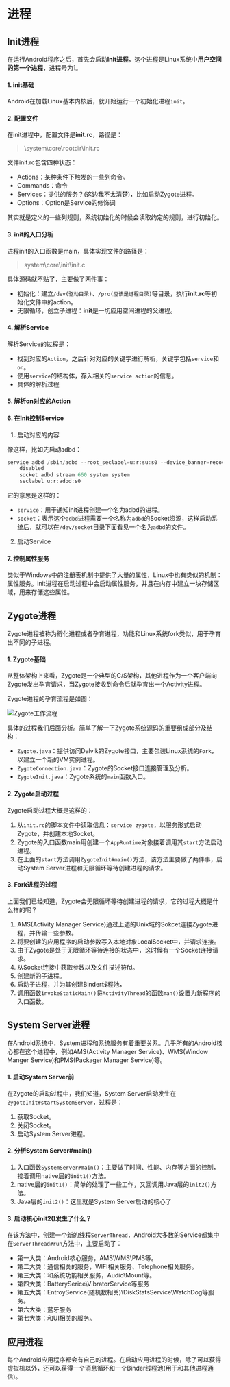 # 进程

## Init进程

在运行Android程序之后，首先会启动**Init进程**，这个进程是Linux系统中**用户空间的第一个进程**，进程号为1。

#### 1. init基础

Android在加载Linux基本内核后，就开始运行一个初始化进程`init`。

#### 2. 配置文件

在init进程中，配置文件是**init.rc**，路径是：

> \system\core\rootdir\init.rc

文件init.rc包含四种状态：

- Actions：某种条件下触发的一些列命令。
- Commands：命令
- Services：提供的服务？(这边我不太清楚)，比如启动Zygote进程。
- Options：Option是Service的修饰词

其实就是定义的一些列规则，系统初始化的时候会读取约定的规则，进行初始化。

#### 3. init的入口分析

进程init的入口函数是main，具体实现文件的路径是：

> system\core\init\init.c

具体源码就不贴了，主要做了两件事：

- 初始化：建立`/dev(驱动目录)`、`/pro(应该是进程目录)`等目录，执行**init.rc**等初始化文件中的action。
- 无限循环，创立子进程：**init**是一切应用空间进程的父进程。   

#### 4. 解析Service

解析Service的过程是：

- 找到对应的`Action`，之后针对对应的关键字进行解析，关键字包括`service`和`on`。
- 使用`service`的结构体，存入相关的`service action`的信息。
- 具体的解析过程

#### 5. 解析on对应的Action

#### 6. 在Init控制Service

1. 启动对应的内容

像这样，比如先启动adbd：

```c
service adbd /sbin/adbd --root_seclabel=u:r:su:s0 --device_banner=recovery
    disabled
    socket adbd stream 660 system system
    seclabel u:r:adbd:s0
```

它的意思是这样的：

- `service`：用于通知init进程创建一个名为adbd的进程。
- `socket`：表示这个`adbd`进程需要一个名称为`adbd`的Socket资源，这样启动系统后，就可以在`/dev/socket`目录下面看见一个名为`adbd`的文件。

2. 启动Service

#### 7. 控制属性服务

类似于Windows中的注册表机制中提供了大量的属性，Linux中也有类似的机制：属性服务。init进程在启动过程中会启动属性服务，并且在内存中建立一块存储区域，用来存储这些属性。

## Zygote进程                    

Zygote进程被称为孵化进程或者孕育进程，功能和Linux系统fork类似，用于孕育出不同的子进程。

#### 1. Zygote基础

从整体架构上来看，Zygote是一个典型的C/S架构，其他进程作为一个客户端向Zygote发出孕育请求，当Zygote接收到命令后就孕育出一个Activity进程。

Zygote进程的孕育流程是如图：

![Zygote工作流程](https://teaof-konwleadge-1255982134.cos.ap-shanghai.myqcloud.com/blog/Android/%E8%BF%9B%E7%A8%8B%E9%80%9A%E4%BF%A1/Binder/Zygote%E5%B7%A5%E4%BD%9C%E6%B5%81%E7%A8%8B.png)

具体的过程我们后面分析。简单了解一下Zygote系统源码的重要组成部分及结构：

- `Zygote.java`：提供访问Dalvik的Zygote接口，主要包装Linux系统的`Fork`，以建立一个新的VM实例进程。
- `ZygoteConnection.java`：Zygote的Socket接口连接管理及分析。
- `ZygoteInit.java`：Zygote系统的`main`函数入口。

#### 2. Zygote启动过程

Zygote启动过程大概是这样的：

1. 从`init.rc`的脚本文件中读取信息：`service zygote`，以服务形式启动Zygote，并创建本地Socket。
2. Zygote的入口函数main用创建一个`AppRuntime`对象接着调用其`start`方法启动进程。
3. 在上面的`start`方法调用`ZygoteInit#main()`方法，该方法主要做了两件事，启动System Server进程和无限循环等待创建进程的请求。

#### 3. Fork进程的过程

上面我们已经知道，Zygote会无限循坏等待创建进程的请求，它的过程大概是什么样的呢？

1. AMS(Activity Manager Service)通过上述的Unix域的Sokcet连接Zygote进程，并传输一些参数。
2. 将要创建的应用程序的启动参数写入本地对象LocalSocket中，并请求连接。
3. 由于Zygote是处于无限循环等待连接的状态中，这时候有一个Socket连接请求。
4. 从Socket连接中获取参数以及文件描述符fd。
5. 创建新的子进程。
6. 启动子进程，并为其创建Binder线程池，
7. 调用函数`invokeStaticMain()`将`ActivityThread`的函数`man()`设置为新程序的入口函数。

## System Server进程

在Android系统中，System进程和系统服务有着重要关系。几乎所有的Android核心都在这个进程中，例如AMS(Activity Manager Service)、WMS(Window Manger Service)和PMS(Packager Manager Service)等。

#### 1. 启动System Server前

在Zygote的启动过程中，我们知道，System Server启动发生在`ZygoteInit#startSystemServer`，过程是：

1. 获取Socket。
2. 关闭Socket。
3. 启动System Server进程。

#### 2. 分析System Server#main()

1. 入口函数`SystemServer#main()`：主要做了时间、性能、内存等方面的控制，接着调用native层的`init1()`方法。
2. native层的`init1()`：简单的处理了一些工作，又回调用Java层的`init2()`方法。
3. Java层的`init2()`：这里就是System Server启动的核心了

#### 3. 启动核心init2()发生了什么？

在该方法中，创建一个新的线程`ServerThread`，Android大多数的Service都集中在`ServerThread#run`方法中，主要启动了：

- 第一大类：Android核心服务，AMS\WMS\PMS等。
- 第二大类：通信相关的服务，WIFI相关服务、Telephone相关服务。
- 第三大类：和系统功能相关服务，Audio\Mount等。
- 第四大类：BatterySerice\VibratorService等服务
- 第五大类：EntroyService(随机数相关)\DiskStatsService\WatchDog等服务。
- 第六大类：蓝牙服务
- 第七大类：和UI相关的服务。

## 应用进程

每个Android应用程序都会有自己的进程。在启动应用进程的时候，除了可以获得虚拟机以外，还可以获得一个消息循环和一个Binder线程池(用于和其他进程通信)。